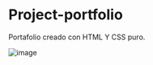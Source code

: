 # Project-portfolio

Portafolio creado con HTML Y CSS puro. 

![image](https://user-images.githubusercontent.com/43914899/177834529-4c11a927-a0bd-4990-9a59-0cfc38f23dc1.png)
